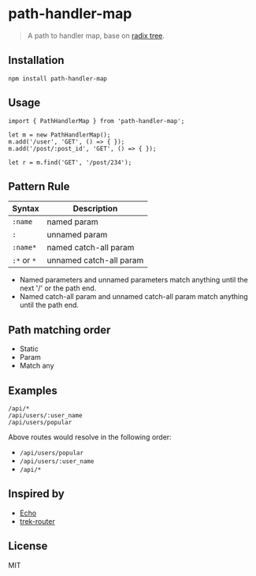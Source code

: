 # path-handler-map

> A path to handler map, base on [radix tree](http://en.wikipedia.org/wiki/Radix_tree).

## Installation

```
npm install path-handler-map
```

## Usage

```
import { PathHandlerMap } from 'path-handler-map';

let m = new PathHandlerMap();
m.add('/user', 'GET', () => { });
m.add('/post/:post_id', 'GET', () => { });

let r = m.find('GET', '/post/234');
```

## Pattern Rule

| Syntax | Description |
|--------|-------------|
| `:name` | named param |
| `:` | unnamed param |
| `:name*` | named catch-all param |
| `:*` or `*` | unnamed catch-all param |

- Named parameters and unnamed parameters match anything until the next '/' or the path end.
- Named catch-all param and unnamed catch-all param match anything until the path end.

## Path matching order

- Static
- Param
- Match any

## Examples

```
/api/*
/api/users/:user_name
/api/users/popular
```

Above routes would resolve in the following order:

- `/api/users/popular`
- `/api/users/:user_name`
- `/api/*`

## Inspired by

- [Echo](https://github.com/labstack/echo)
- [trek-router](https://github.com/trekjs/router)

## License

MIT